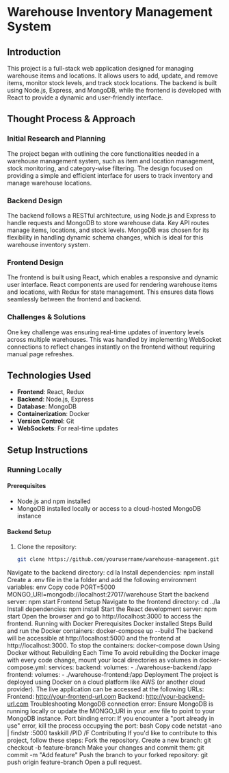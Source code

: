 # Warehouse Inventory Management System
## Introduction
This project is a full-stack web application designed for managing warehouse items and locations. It allows users to add, update, and remove items, monitor stock levels, and track stock locations. The backend is built using Node.js, Express, and MongoDB, while the frontend is developed with React to provide a dynamic and user-friendly interface.
## Thought Process & Approach
### Initial Research and Planning
The project began with outlining the core functionalities needed in a warehouse management system, such as item and location management, stock monitoring, and category-wise filtering. The design focused on providing a simple and efficient interface for users to track inventory and manage warehouse locations.
### Backend Design
The backend follows a RESTful architecture, using Node.js and Express to handle requests and MongoDB to store warehouse data. Key API routes manage items, locations, and stock levels. MongoDB was chosen for its flexibility in handling dynamic schema changes, which is ideal for this warehouse inventory system.
### Frontend Design
The frontend is built using React, which enables a responsive and dynamic user interface. React components are used for rendering warehouse items and locations, with Redux for state management. This ensures data flows seamlessly between the frontend and backend.
### Challenges & Solutions
One key challenge was ensuring real-time updates of inventory levels across multiple warehouses. This was handled by implementing WebSocket connections to reflect changes instantly on the frontend without requiring manual page refreshes.
## Technologies Used
- **Frontend**: React, Redux
- **Backend**: Node.js, Express
- **Database**: MongoDB
- **Containerization**: Docker
- **Version Control**: Git
- **WebSockets**: For real-time updates
## Setup Instructions
### Running Locally
#### Prerequisites
- Node.js and npm installed
- MongoDB installed locally or access to a cloud-hosted MongoDB instance
#### Backend Setup
1. Clone the repository:
   ```bash
   git clone https://github.com/yourusername/warehouse-management.git
Navigate to the backend directory:
cd la
Install dependencies:
npm install
Create a .env file in the la folder and add the following environment variables:
env
Copy code
PORT=5000
MONGO_URI=mongodb://localhost:27017/warehouse
Start the backend server:
npm start
Frontend Setup
Navigate to the frontend directory:
cd ../la
Install dependencies:
npm install
Start the React development server:
npm start
Open the browser and go to http://localhost:3000 to access the frontend.
Running with Docker
Prerequisites
Docker installed
Steps
Build and run the Docker containers:
docker-compose up --build
The backend will be accessible at http://localhost:5000 and the frontend at http://localhost:3000.
To stop the containers:
docker-compose down
Using Docker without Rebuilding Each Time
To avoid rebuilding the Docker image with every code change, mount your local directories as volumes in docker-compose.yml:
services:
  backend:
    volumes:
      - ./warehouse-backend:/app
  frontend:
    volumes:
      - ./warehouse-frontend:/app
Deployment
The project is deployed using Docker on a cloud platform like AWS (or another cloud provider). The live application can be accessed at the following URLs:
Frontend: http://your-frontend-url.com
Backend: http://your-backend-url.com
Troubleshooting
MongoDB connection error: Ensure MongoDB is running locally or update the MONGO_URI in your .env file to point to your MongoDB instance.
Port binding error: If you encounter a "port already in use" error, kill the process occupying the port:
bash
Copy code
netstat -ano | findstr :5000
taskkill /PID <PID> /F
Contributing
If you'd like to contribute to this project, follow these steps:
Fork the repository.
Create a new branch:
git checkout -b feature-branch
Make your changes and commit them:
git commit -m "Add feature"
Push the branch to your forked repository:
git push origin feature-branch
Open a pull request.
